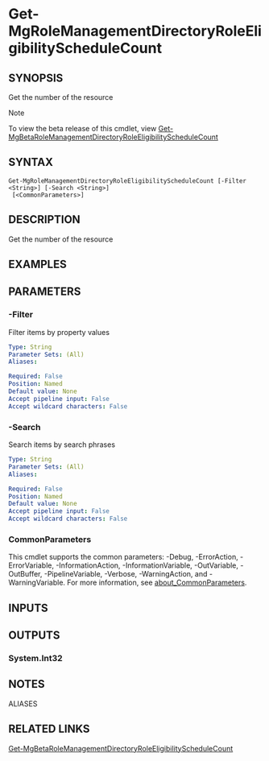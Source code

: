 ﻿---
external help file: Microsoft.Graph.Identity.Governance-help.xml
Module Name: Microsoft.Graph.Identity.Governance
online version: https://learn.microsoft.com/powershell/module/microsoft.graph.identity.governance/get-mgrolemanagementdirectoryroleeligibilityschedulecount
schema: 2.0.0
---

# Get-MgRoleManagementDirectoryRoleEligibilityScheduleCount

## SYNOPSIS
Get the number of the resource

> [!NOTE]
> To view the beta release of this cmdlet, view [Get-MgBetaRoleManagementDirectoryRoleEligibilityScheduleCount](/powershell/module/Microsoft.Graph.Beta.Identity.Governance/Get-MgBetaRoleManagementDirectoryRoleEligibilityScheduleCount?view=graph-powershell-beta)

## SYNTAX

```
Get-MgRoleManagementDirectoryRoleEligibilityScheduleCount [-Filter <String>] [-Search <String>]
 [<CommonParameters>]
```

## DESCRIPTION
Get the number of the resource

## EXAMPLES

## PARAMETERS

### -Filter
Filter items by property values

```yaml
Type: String
Parameter Sets: (All)
Aliases:

Required: False
Position: Named
Default value: None
Accept pipeline input: False
Accept wildcard characters: False
```

### -Search
Search items by search phrases

```yaml
Type: String
Parameter Sets: (All)
Aliases:

Required: False
Position: Named
Default value: None
Accept pipeline input: False
Accept wildcard characters: False
```

### CommonParameters
This cmdlet supports the common parameters: -Debug, -ErrorAction, -ErrorVariable, -InformationAction, -InformationVariable, -OutVariable, -OutBuffer, -PipelineVariable, -Verbose, -WarningAction, and -WarningVariable. For more information, see [about_CommonParameters](http://go.microsoft.com/fwlink/?LinkID=113216).

## INPUTS

## OUTPUTS

### System.Int32
## NOTES

ALIASES

## RELATED LINKS

[Get-MgBetaRoleManagementDirectoryRoleEligibilityScheduleCount](/powershell/module/Microsoft.Graph.Beta.Identity.Governance/Get-MgBetaRoleManagementDirectoryRoleEligibilityScheduleCount?view=graph-powershell-beta)

